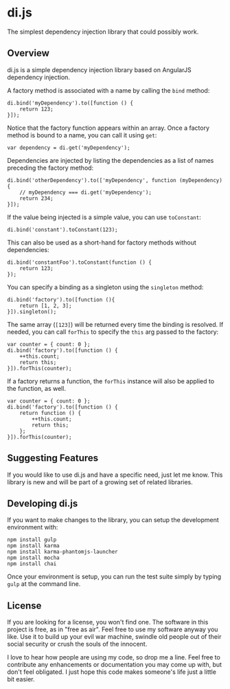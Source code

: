 # di.js
The simplest dependency injection library that could possibly work.

## Overview
di.js is a simple dependency injection library based on AngularJS dependency injection.

A factory method is associated with a name by calling the `bind` method:

	di.bind('myDependency').to([function () {
		return 123;
	}]);

Notice that the factory function appears within an array.
Once a factory method is bound to a name, you can call it using `get`:

	var dependency = di.get('myDependency');
	
Dependencies are injected by listing the dependencies as a list of names preceding the factory method:

	di.bind('otherDependency').to(['myDependency', function (myDependency) {
		// myDependency === di.get('myDependency');
		return 234;
	}]);
	
If the value being injected is a simple value, you can use `toConstant`:

	di.bind('constant').toConstant(123);
	
This can also be used as a short-hand for factory methods without dependencies:

	di.bind('constantFoo').toConstant(function () {
		return 123;
	});
	
You can specify a binding as a singleton using the `singleton` method:

	di.bind('factory').to([function (){
		return [1, 2, 3];
	}]).singleton();
	
The same array (`[123]`) will be returned every time the binding is resolved.
If needed, you can call `forThis` to specify the `this` arg passed to the factory:

	var counter = { count: 0 };
	di.bind('factory').to([function () {
		++this.count;
		return this;
	}]).forThis(counter);
	
If a factory returns a function, the `forThis` instance will also be applied to the function, as well.

	var counter = { count: 0 };
	di.bind('factory').to([function () {
		return function () {
			++this.count;
			return this;
		};
	}]).forThis(counter);
	
## Suggesting Features
If you would like to use di.js and have a specific need, just let me know.
This library is new and will be part of a growing set of related libraries.
	
## Developing di.js
If you want to make changes to the library, you can setup the development environment with:

    npm install gulp
    npm install karma
    npm install karma-phantomjs-launcher
    npm install mocha
    npm install chai
	
Once your environment is setup, you can run the test suite simply by typing `gulp` at the command line.

## License
If you are looking for a license, you won't find one. The software in this project is free, as in "free as air". Feel free to use my software anyway you like. Use it to build up your evil war machine, swindle old people out of their social security or crush the souls of the innocent.

I love to hear how people are using my code, so drop me a line. Feel free to contribute any enhancements or documentation you may come up with, but don't feel obligated. I just hope this code makes someone's life just a little bit easier.
